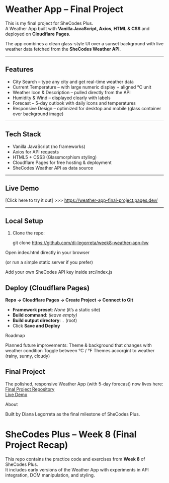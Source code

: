 # Weather App – Final Project

This is my final project for SheCodes Plus.  
A Weather App built with **Vanilla JavaScript, Axios, HTML & CSS** and deployed on **Cloudflare Pages**.

The app combines a clean glass-style UI over a sunset background with live weather data fetched from the **SheCodes Weather API**.  

---

## Features

- City Search – type any city and get real-time weather data  
- Current Temperature – with large numeric display + aligned °C unit  
- Weather Icon & Description – pulled directly from the API  
- Humidity & Wind – displayed clearly with labels  
- Forecast – 5-day outlook with daily icons and temperatures  
- Responsive Design – optimized for desktop and mobile (glass container over background image)  

---

## Tech Stack

- Vanilla JavaScript (no frameworks)  
- Axios for API requests  
- HTML5 + CSS3 (Glassmorphism styling)  
- Cloudflare Pages for free hosting & deployment  
- SheCodes Weather API as data source  

---

## Live Demo

[Click here to try it out] >>> https://weather-app-final-project.pages.dev/

---

## Local Setup

1. Clone the repo:  
   
   git clone https://github.com/di-legorreta/week8-weather-app-hw
   
Open index.html directly in your browser

(or run a simple static server if you prefer)

Add your own SheCodes API key inside src/index.js

## Deploy (Cloudflare Pages)

**Repo → Cloudflare Pages → Create Project → Connect to Git**

- **Framework preset**: *None* (it’s a static site)
- **Build command**: *(leave empty)*
- **Build output directory**: `.` (root)
- Click **Save and Deploy**

Roadmap

Planned future improvements:
Theme & background that changes with weather condition
Toggle between °C / °F
Themes accorgint to weather (rainy, sunny, cloudy)



## Final Project

The polished, responsive Weather App (with 5-day forecast) now lives here:  
[Final Project Repository](https://github.com/di-legorreta/weather-app-final-project)  
[Live Demo](https://weather-app-final-project.pages.dev/)  



About

Built by Diana Legorreta as the final milestone of SheCodes Plus.


# SheCodes Plus – Week 8 (Final Project Recap)

This repo contains the practice code and exercises from **Week 8** of SheCodes Plus.  
It includes early versions of the Weather App with experiments in API integration, DOM manipulation, and styling.

